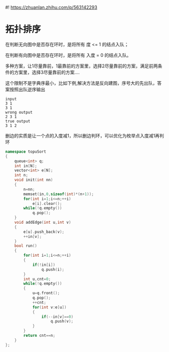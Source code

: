 #! https://zhuanlan.zhihu.com/p/563142293
# 拓扑排序
在判断无向图中是否存在环时，是将所有 度 <= 1 的结点入队；

在判断有向图中是否存在环时，是将所有 入度 = 0 的结点入队。

多种方案，让1尽量靠前，1最靠前的方案里，选择2尽量靠前的方案，满足前两条件的方案里，选择3尽量靠前的方案....

这个限制不是字典序最小，比如下例,解决方法是反向建图，序号大的先出队，答案按照出队逆序输出
```
input
3 1
3 1
wrong output
2 3 1
true output
3 1 2
```
删边的实质是让一个点的入度减1，所以删边判环，可以优化为枚举点入度减1再判环
```cpp
namespace topuSort
{
    queue<int> q;
    int in[N];
    vector<int> e[N];
    int n;
    void init(int nn)
    {
        n=nn;
        memset(in,0,sizeof(int)*(n+1));
        for(int i=1;i<=n;++i)
            e[i].clear();
        while(!q.empty())
            q.pop();
    }
    void addEdge(int u,int v)
    {
        e[u].push_back(v);
        ++in[v];
    }
    bool run()
    {
        for(int i=1;i<=n;++i)
        {
            if(!in[i])
                q.push(i);
        }
        int u,cnt=0;
        while(!q.empty())
        {
            u=q.front();
            q.pop();
            ++cnt;
            for(int v:e[u])
            {
                if(--in[v]==0)
                    q.push(v);
            }
        }
        return cnt==n;
    }
};
```